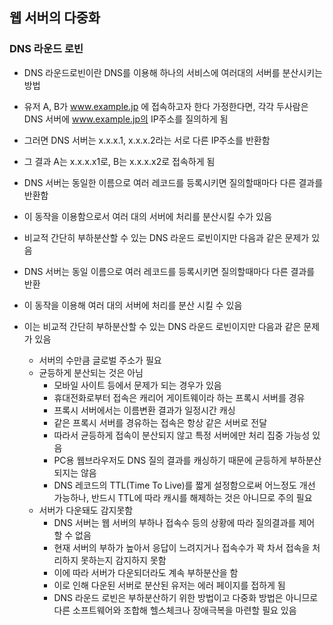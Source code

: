 ## 웹 서버의 다중화

### DNS 라운드 로빈
- DNS 라운드로빈이란 DNS를 이용해 하나의 서비스에 여러대의 서버를 분산시키는 방법
- 유저 A, B가 www.example.jp 에 접속하고자 한다 가정한다면, 각각 두사람은 DNS 서버에 www.example.jp의 IP주소를 질의하게 됨
- 그러면 DNS 서버는 x.x.x.1, x.x.x.2라는 서로 다른 IP주소를 반환함
- 그 결과 A는 x.x.x.x1로, B는 x.x.x.x2로 접속하게 됨

- DNS 서버는 동일한 이름으로 여러 레코드를 등록시키면 질의할때마다 다른 결과를 반환함
- 이 동작을 이용함으로서 여러 대의 서버에 처리를 분산시킬 수가 있음
- 비교적 간단히 부하분산할 수 있는 DNS 라운드 로빈이지만 다음과 같은 문제가 있음
- DNS 서버는 동일 이름으로 여러 레코드를 등록시키면 질의할때마다 다른 결과를 반환
- 이 동작을 이용해 여러 대의 서버에 처리를 분산 시킬 수 있음
- 이는 비교적 간단히 부하분산할 수 있는 DNS 라운드 로빈이지만 다음과 같은 문제가 있음
  - 서버의 수만큼 글로벌 주소가 필요
  - 균등하게 분산되는 것은 아님
    - 모바일 사이트 등에서 문제가 되는 경우가 있음
    - 휴대전화로부터 접속은 캐리어 게이트웨이라 하는 프록시 서버를 경유
    - 프록시 서버에서는 이름변환 결과가 일정시간 캐싱
    - 같은 프록시 서버를 경유하는 접속은 항상 같은 서버로 전달
    - 따라서 균등하게 접속이 분산되지 않고 특정 서버에만 처리 집중 가능성 있음
    - PC용 웹브라우저도 DNS 질의 결과를 캐싱하기 때문에 균등하게 부하분산되지는 않음
    - DNS 레코드의 TTL(Time To Live)를 짧게 설정함으로써 어느정도 개선 가능하나, 반드시 TTL에 따라 캐시를 해제하는 것은 아니므로 주의 필요
  - 서버가 다운돼도 감지못함
    - DNS 서버는 웹 서버의 부하나 접속수 등의 상황에 따라 질의결과를 제어 할 수 없음
    - 현재 서버의 부하가 높아서 응답이 느려지거나 접속수가 꽉 차서 접속을 처리하지 못하는지 감지하지 못함
    - 이에 따라 서버가 다운되더라도 계속 부하분산을 함
    - 이로 인해 다운된 서버로 분산된 유저는 에러 페이지를 접하게 됨
    - DNS 라운드 로빈은 부하분산하기 위한 방법이고 다중화 방법은 아니므로 다른 소프트웨어와 조합해 헬스체크나 장애극복을 마련할 필요 있음


